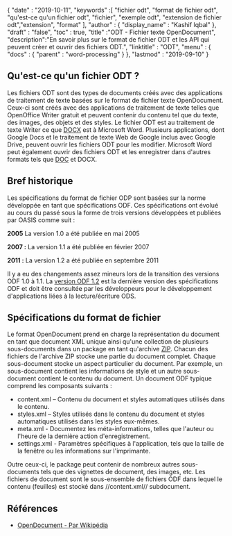 {
  "date" : "2019-10-11",
  "keywords" :[ "fichier odt", "format de fichier odt", "qu'est-ce qu'un fichier odt", "fichier", "exemple odt", "extension de fichier odt","extension", "format" ],
  "author" : {
    "display_name" : "Kashif Iqbal"
},
  "draft" : "false",
  "toc" : true,
  "title" :"ODT - Fichier texte OpenDocument",
  "description":"En savoir plus sur le format de fichier ODT et les API qui peuvent créer et ouvrir des fichiers ODT.",
  "linktitle" : "ODT",
  "menu" : {
    "docs" : {
      "parent" : "word-processing"
}
},
  "lastmod" : "2019-09-10"
}

## Qu'est-ce qu'un fichier ODT ?

Les fichiers ODT sont des types de documents créés avec des applications de traitement de texte basées sur le format de fichier texte OpenDocument. Ceux-ci sont créés avec des applications de traitement de texte telles que OpenOffice Writer gratuit et peuvent contenir du contenu tel que du texte, des images, des objets et des styles. Le fichier ODT est au traitement de texte Writer ce que [DOCX](/fr/word-processing/docx/) est à Microsoft Word. Plusieurs applications, dont Google Docs et le traitement de texte Web de Google inclus avec Google Drive, peuvent ouvrir les fichiers ODT pour les modifier. Microsoft Word peut également ouvrir des fichiers ODT et les enregistrer dans d'autres formats tels que [DOC](/fr/word-processing/doc/) et DOCX.

## Bref historique ##

Les spécifications du format de fichier ODP sont basées sur la norme développée en tant que spécifications ODF. Ces spécifications ont évolué au cours du passé sous la forme de trois versions développées et publiées par OASIS comme suit :

**2005** La version 1.0 a été publiée en mai 2005

**2007 :** La version 1.1 a été publiée en février 2007

**2011 :** La version 1.2 a été publiée en septembre 2011

Il y a eu des changements assez mineurs lors de la transition des versions ODF 1.0 à 1.1. La [version ODF 1.2](https://www.oasis-open.org/standards#opendocumentv1.2) est la dernière version des spécifications ODF et doit être consultée par les développeurs pour le développement d'applications liées à la lecture/écriture ODS.

## Spécifications du format de fichier ##

Le format OpenDocument prend en charge la représentation du document en tant que document XML unique ainsi qu'une collection de plusieurs sous-documents dans un package en tant qu'archive [ZIP](/fr/compression/zip/). Chacun des fichiers de l'archive ZIP stocke une partie du document complet. Chaque sous-document stocke un aspect particulier du document. Par exemple, un sous-document contient les informations de style et un autre sous-document contient le contenu du document. Un document ODF typique comprend les composants suivants :

* content.xml – Contenu du document et styles automatiques utilisés dans le contenu.
* styles.xml – Styles utilisés dans le contenu du document et styles automatiques utilisés dans les styles eux-mêmes.
* meta.xml - Documentez les méta-informations, telles que l'auteur ou l'heure de la dernière action d'enregistrement.
* settings.xml - Paramètres spécifiques à l'application, tels que la taille de la fenêtre ou les informations sur l'imprimante.

Outre ceux-ci, le package peut contenir de nombreux autres sous-documents tels que des vignettes de document, des images, etc. Les fichiers de document sont le sous-ensemble de fichiers ODF dans lequel le contenu (feuilles) est stocké dans //content.xml// subdocument.

## Références ##

* [OpenDocument - Par Wikipédia](https://en.wikipedia.org/wiki/OpenDocument)

